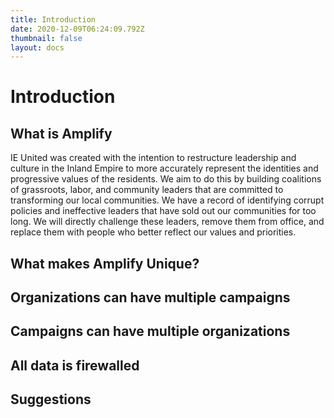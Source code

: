 ```yaml
---
title: Introduction
date: 2020-12-09T06:24:09.792Z
thumbnail: false
layout: docs
---
```

# Introduction

## What is Amplify

IE United was created with the intention to restructure leadership and culture in the Inland Empire to more accurately represent the identities and progressive values of the residents. We aim to do this by building coalitions of grassroots, labor, and community leaders that are committed to transforming our local communities. We have a record of identifying corrupt policies and ineffective leaders that have sold out our communities for too long. We will directly challenge these leaders, remove them from office, and replace them with people who better reflect our values and priorities.

## What makes Amplify Unique?

## Organizations can have multiple campaigns

## Campaigns can have multiple organizations

## All data is firewalled

## Suggestions